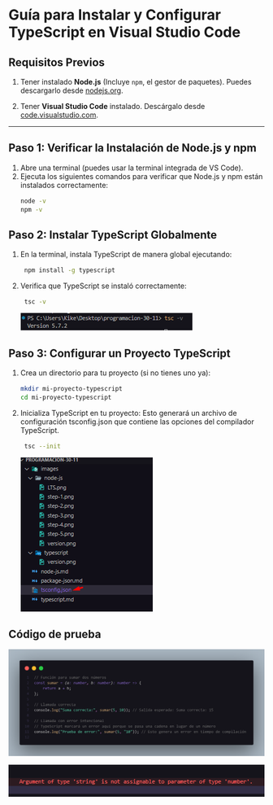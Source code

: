 # Guía para Instalar y Configurar TypeScript en Visual Studio Code

## Requisitos Previos

1. Tener instalado **Node.js** (Incluye `npm`, el gestor de paquetes). Puedes descargarlo desde [nodejs.org](https://nodejs.org/).

2. Tener **Visual Studio Code** instalado. Descárgalo desde [code.visualstudio.com](https://code.visualstudio.com/).

---

## Paso 1: Verificar la Instalación de Node.js y npm

1. Abre una terminal (puedes usar la terminal integrada de VS Code).
2. Ejecuta los siguientes comandos para verificar que Node.js y npm están instalados correctamente:
   ```bash
   node -v
   npm -v
   ```

## Paso 2: Instalar TypeScript Globalmente

1. En la terminal, instala TypeScript de manera global ejecutando:
   ```bash
    npm install -g typescript
   ```
2. Verifica que TypeScript se instaló correctamente:

   ```bash
    tsc -v
   ```

   ![Version](../images/typescript/version.png "Version")

## Paso 3: Configurar un Proyecto TypeScript

1. Crea un directorio para tu proyecto (si no tienes uno ya):
   ```bash
   mkdir mi-proyecto-typescript
   cd mi-proyecto-typescript
   ```
2. Inicializa TypeScript en tu proyecto: Esto generará un archivo de configuración tsconfig.json que contiene las opciones del compilador TypeScript.

   ```bash
    tsc --init
   ```

   ![Config](../images/typescript/ts-config.png "Config")

## Código de prueba

![Code](../images/typescript/code.png "Code")

![Error](../images/typescript/error.png "Error")

